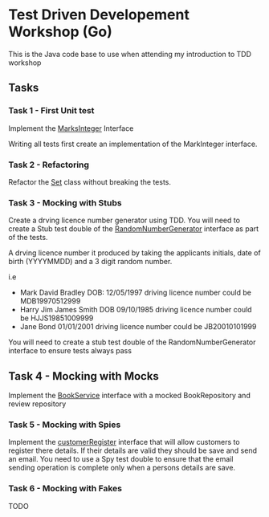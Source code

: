 # Test Driven Developement Workshop (Go)

This is the Java code base to use when attending my introduction to 
TDD workshop

## Tasks

### Task 1 - First Unit test

Implement the [MarksInteger](src/main/java/org/braddle/tddworkshop/number/MarksInteger.java) Interface


Writing all tests first create an implementation of the MarkInteger 
interface.

### Task 2 - Refactoring

Refactor the [Set](src/main/java/org/braddle/tddworkshop/set/Set.java) class without breaking the tests.

### Task 3 - Mocking with Stubs

Create a drving licence number generator using TDD. You will need to create a Stub 
test double of the [RandomNumberGenerator](src/main/java/org/braddle/tddworkshop/licence/RandomNumberGenerator.java) 
interface as part of the tests.

A drving licence number it produced by taking the applicants initials, date of birth (YYYYMMDD)
and a 3 digit random number.

i.e
  - Mark David Bradley DOB: 12/05/1997 driving licence number could be MDB19970512999
  - Harry Jim James Smith DOB 09/10/1985 driving licence number could be HJJS19851009999
  - Jane Bond 01/01/2001 driving licence number could be JB20010101999

You will need to create a stub test double of the RandomNumberGenerator interface to ensure
tests always pass

## Task 4 - Mocking with Mocks

Implement the [BookService](src/main/java/org/braddle/tddworkshop/book) interface with a mocked 
BookRepository and review repository 

### Task 5 - Mocking with Spies

Implement the [customerRegister](src/main/java/org/braddle/tddworkshop/register/customerRegister.java) interface that 
will allow customers to register there details. If their details are valid they should be save and send an email. You 
need to use a Spy test double to ensure that the email sending operation is complete only when a persons details are 
save.

### Task 6 - Mocking with Fakes

TODO